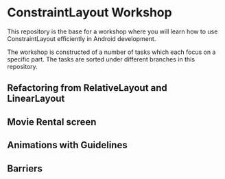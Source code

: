 # ConstraintLayout Workshop

This repository is the base for a workshop where you will learn how to use ConstraintLayout efficiently in Android development. 

The workshop is constructed of a number of tasks which each focus on a specific part. The tasks are sorted under different branches in this repository. 

## Refactoring from RelativeLayout and LinearLayout 

## Movie Rental screen

## Animations with Guidelines

## Barriers
